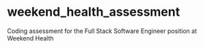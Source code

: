 # weekend_health_assessment
Coding assessment for the Full Stack Software Engineer position at Weekend Health
